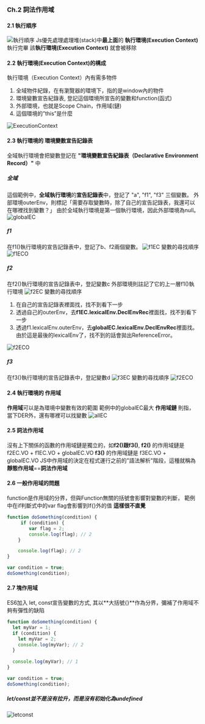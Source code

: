 ### Ch.2 詞法作用域
#### 2.1 執行順序
![執行順序](https://imgur.com/3n7aYvQ.gif "執行順序")
Js優先處理處理堆(stack)中**最上面**的 **執行環境(Execution Context)**
執行完畢 該**執行環境(Execution Context)** 就會被移除

#### 2.2 執行環境(Execution Context)的構成
執行環境（Execution Context）內有需多物件
1. 全域物件紀錄，在有瀏覽器的環境下，指的是window內的物件
2. 環境變數宣告紀錄表, 登記這個環境所宣告的變數和function(函式)
3. 外部環境，也就是Scope Chain，作用域(鏈)
4. 這個環境的”this”是什麼

![ExecutionContext](https://i.imgur.com/4sGWxHZ.png)

#### 2.3 執行環境的 環境變數宣告記錄表
全域執行環境會把變數登記在 **"環境變數宣告紀錄表（Declarative Environment Record）"** 中

##### 全域
這個範例中，**全域執行環境**的**宣告記錄表**中，登記了 "a", "f1", "f3" 三個變數。
外部環境outerEnv，則標記「需要存取變數時，除了自己的宣告記錄表，我還可以在哪裡找到變數？」
由於全域執行環境是第一個執行環境，因此外部環境為null。
![globalEC](https://i.ibb.co/C9zCm16/EC.png)

##### f1
在f1()執行環境的宣告記錄表中，登記了b、f2兩個變數。
![f1EC](https://i.imgur.com/nMIwMyp.png "f1EC")
變數的尋找順序
![f1ECO](https://i.imgur.com/DHLvcTr.png "f1ECO")

##### f2
在f2()執行環境的宣告記錄表中，登記變數c
外部環境則註記了它的上一層f1()執行環境
![f2EC](https://i.imgur.com/dgAyMzp.png "f2EC")
變數的尋找順序
1. 在自己的宣告記錄表裡面找，找不到看下一步
2. 透過自己的outerEnv，去**f1EC.lexicalEnv.DeclEnvRec**裡面找，找不到看下一步
3. 透過f1.lexicalEnv.outerEnv，去**globalEC.lexicalEnv.DeclEnvRec**裡面找。由於這是最後的lexicalEnv了，找不到的話會拋出ReferenceError。

![f2ECO](https://i.imgur.com/c7UAXtQ.png "f2ECO")

##### f3
在f3()執行環境的宣告記錄表中，登記變數d
![f3EC](https://i.imgur.com/hIODJv9.png "f3EC")
變數的尋找順序
![f2ECO](https://i.imgur.com/d0aiYp4.png "f3ECO")

#### 2.4 執行環境的 作用域
**作用域**可以是為環境中變數有效的範圍
範例中的globalEC最大
**作用域鏈** 則指，當下DER外，還有哪裡可以找變數
![allEC](https://i.imgur.com/GEstJg5.png "allEC")

#### 2.5 詞法作用域
沒有上下關係的函數的作用域鏈是獨立的，如**f2()**跟**f3()**,
**f2()** 的作用域鏈是 f2EC.VO + f1EC.VO + globalEC.VO
**f3()** 的作用域鏈是 f3EC.VO + globalEC.VO
JS中作用域的決定在程式運行之前的"語法解析"階段，這種就稱為 **靜態作用域**==**詞法作用域**

#### 2.6 一般作用域的問題
function是作用域的分界，但與Function無關的括號會影響對變數的判斷，
範例中在if判斷式中的var flag會影響到If{}外的值
**這樣很不直覺**
```javascript
function doSomething(condition) {
     if (condition) {
        var flag = 2;
        console.log(flag); // 2
    }

    console.log(flag); // 2
}

var condition = true;
doSomething(condition);
```

#### 2.7 塊作用域
ES6加入 let, const宣告變數的方式,
其以**大括號{}**作為分界，彌補了作用域不夠有彈性的缺陷
```javascript
function doSomething(condition) {
  let myVar = 1;
  if (condition) {
    let myVar = 2;
    console.log(myVar); // 2
  }
	
  console.log(myVar); // 1
}

var condition = true;
doSomething(condition);
```

##### let/const並不是沒有拉升，而是沒有初始化為undefined
![letconst](https://i.imgur.com/IQ9fa0O.png)
